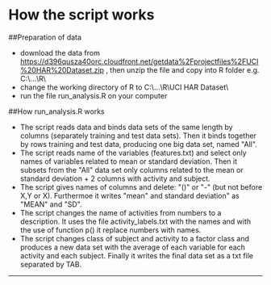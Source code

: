 How the script works
===================
##Preparation of data

- download the data from https://d396qusza40orc.cloudfront.net/getdata%2Fprojectfiles%2FUCI%20HAR%20Dataset.zip , then unzip the file and copy into R folder e.g. C:\\...\R\
- change the working directory of R to C:\\...\R\UCI HAR Dataset\ 
- run the file run_analysis.R on your computer


##How run_analysis.R works
- The script reads data and binds data sets of the same length by columns (separately training and test data sets). Then it binds together by rows training and test data, producing one big data set, named "All".
- The script reads name of the variables (features.txt) and select only names of variables related to mean or standard deviation. Then it subsets from the "All" data set only columns related to the mean or standard deviation + 2 columns with activity and subject.
- The script gives names of columns and delete: "()" or "-" (but not before X,Y or X). Furthermoe it writes "mean" and standard deviation" as "MEAN" and "SD".
- The script changes the name of activities from numbers to a description. It uses the file activity_labels.txt with the names and with the use of function p() it replace numbers with names.
- The script changes class of subject and activity to a factor class and produces a new data set with the average of each variable for each activity and each subject. Finally it writes the final data set as a txt file separated by TAB.

***
